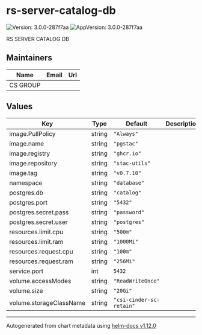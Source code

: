 # rs-server-catalog-db

![Version: 3.0.0-287f7aa](https://img.shields.io/badge/Version-3.0.0--287f7aa-informational?style=flat-square) ![AppVersion: 3.0.0-287f7aa](https://img.shields.io/badge/AppVersion-3.0.0--287f7aa-informational?style=flat-square)

RS SERVER CATALOG DB

## Maintainers

| Name | Email | Url |
| ---- | ------ | --- |
| CS GROUP |  |  |

## Values

| Key | Type | Default | Description |
|-----|------|---------|-------------|
| image.PullPolicy | string | `"Always"` |  |
| image.name | string | `"pgstac"` |  |
| image.registry | string | `"ghcr.io"` |  |
| image.repository | string | `"stac-utils"` |  |
| image.tag | string | `"v0.7.10"` |  |
| namespace | string | `"database"` |  |
| postgres.db | string | `"catalog"` |  |
| postgres.port | string | `"5432"` |  |
| postgres.secret.pass | string | `"password"` |  |
| postgres.secret.user | string | `"postgres"` |  |
| resources.limit.cpu | string | `"500m"` |  |
| resources.limit.ram | string | `"1000Mi"` |  |
| resources.request.cpu | string | `"100m"` |  |
| resources.request.ram | string | `"256Mi"` |  |
| service.port | int | `5432` |  |
| volume.accessModes | string | `"ReadWriteOnce"` |  |
| volume.size | string | `"20Gi"` |  |
| volume.storageClassName | string | `"csi-cinder-sc-retain"` |  |

----------------------------------------------
Autogenerated from chart metadata using [helm-docs v1.12.0](https://github.com/norwoodj/helm-docs/releases/v1.12.0)
